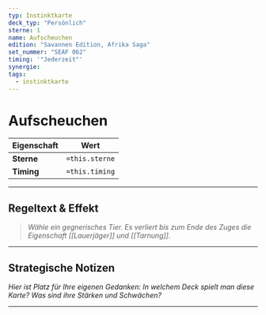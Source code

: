 ```yaml
---
typ: Instinktkarte
deck_typ: "Persönlich"
sterne: 1
name: Aufscheuchen
edition: "Savannen Edition, Afrika Saga"
set_nummer: "SEAF 062"
timing: '"Jederzeit"'
synergie: 
tags:
  - instinktkarte
---
```


# Aufscheuchen

| Eigenschaft | Wert |
|---|---|
| **Sterne** | `=this.sterne` |
| **Timing** | `=this.timing` |

---
## Regeltext & Effekt

> *Wähle ein gegnerisches Tier. Es verliert bis zum Ende des Zuges die Eigenschaft [[Lauerjäger]] und [[Tarnung]].*

---
## Strategische Notizen

*Hier ist Platz für Ihre eigenen Gedanken: In welchem Deck spielt man diese Karte? Was sind ihre Stärken und Schwächen?*

---
